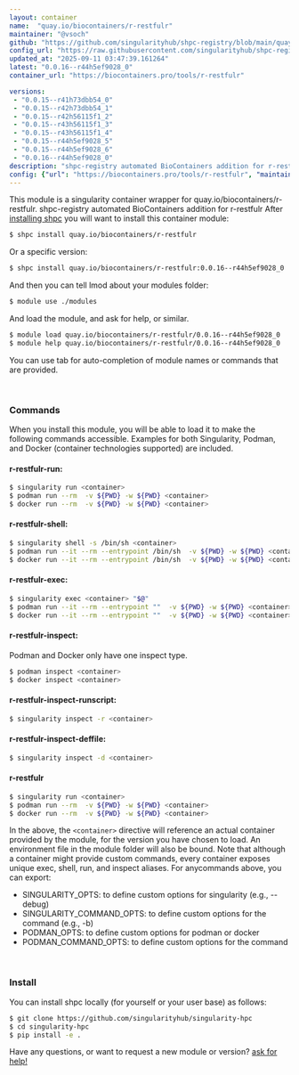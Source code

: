 ```yaml
---
layout: container
name:  "quay.io/biocontainers/r-restfulr"
maintainer: "@vsoch"
github: "https://github.com/singularityhub/shpc-registry/blob/main/quay.io/biocontainers/r-restfulr/container.yaml"
config_url: "https://raw.githubusercontent.com/singularityhub/shpc-registry/main/quay.io/biocontainers/r-restfulr/container.yaml"
updated_at: "2025-09-11 03:47:39.161264"
latest: "0.0.16--r44h5ef9028_0"
container_url: "https://biocontainers.pro/tools/r-restfulr"

versions:
 - "0.0.15--r41h73dbb54_0"
 - "0.0.15--r42h73dbb54_1"
 - "0.0.15--r42h56115f1_2"
 - "0.0.15--r43h56115f1_3"
 - "0.0.15--r43h56115f1_4"
 - "0.0.15--r44h5ef9028_5"
 - "0.0.15--r44h5ef9028_6"
 - "0.0.16--r44h5ef9028_0"
description: "shpc-registry automated BioContainers addition for r-restfulr"
config: {"url": "https://biocontainers.pro/tools/r-restfulr", "maintainer": "@vsoch", "description": "shpc-registry automated BioContainers addition for r-restfulr", "latest": {"0.0.16--r44h5ef9028_0": "sha256:854c386fcab65b2d38294539b0e6b7adccbe0de3015607f67a0f7709512185d3"}, "tags": {"0.0.15--r41h73dbb54_0": "sha256:340fa0079df70852cfeda06b7b65b587920b430198631b2a51cff6b1281b16df", "0.0.15--r42h73dbb54_1": "sha256:5c1c466da19a9dd64c7913eaca2d62025efc0a70176f4f0947072c46b74f8568", "0.0.15--r42h56115f1_2": "sha256:e99253362d746e4be9c5966bebf9a20915579a6dda095bc1f13b376651e65a59", "0.0.15--r43h56115f1_3": "sha256:425129327d8e3dca29f39dbe88be581a6a7df68013d54db299a4122c1e16c0b3", "0.0.15--r43h56115f1_4": "sha256:652de562cdce491ca77380359d5748a8aed98f25960803d4bd215dd50105ff97", "0.0.15--r44h5ef9028_5": "sha256:7d4c33a1a9fd7a77c6387cf004a133d68b590bcc55aa29590b29182abcbf3672", "0.0.15--r44h5ef9028_6": "sha256:a9b1e6d1d6940de18900be4347ea0d68f26841202be5dd3ab0298c8030a749ee", "0.0.16--r44h5ef9028_0": "sha256:854c386fcab65b2d38294539b0e6b7adccbe0de3015607f67a0f7709512185d3"}, "docker": "quay.io/biocontainers/r-restfulr"}
---
```


This module is a singularity container wrapper for quay.io/biocontainers/r-restfulr.
shpc-registry automated BioContainers addition for r-restfulr
After [installing shpc](#install) you will want to install this container module:


```bash
$ shpc install quay.io/biocontainers/r-restfulr
```

Or a specific version:

```bash
$ shpc install quay.io/biocontainers/r-restfulr:0.0.16--r44h5ef9028_0
```

And then you can tell lmod about your modules folder:

```bash
$ module use ./modules
```

And load the module, and ask for help, or similar.

```bash
$ module load quay.io/biocontainers/r-restfulr/0.0.16--r44h5ef9028_0
$ module help quay.io/biocontainers/r-restfulr/0.0.16--r44h5ef9028_0
```

You can use tab for auto-completion of module names or commands that are provided.

<br>

### Commands

When you install this module, you will be able to load it to make the following commands accessible.
Examples for both Singularity, Podman, and Docker (container technologies supported) are included.

#### r-restfulr-run:

```bash
$ singularity run <container>
$ podman run --rm  -v ${PWD} -w ${PWD} <container>
$ docker run --rm  -v ${PWD} -w ${PWD} <container>
```

#### r-restfulr-shell:

```bash
$ singularity shell -s /bin/sh <container>
$ podman run --it --rm --entrypoint /bin/sh  -v ${PWD} -w ${PWD} <container>
$ docker run --it --rm --entrypoint /bin/sh  -v ${PWD} -w ${PWD} <container>
```

#### r-restfulr-exec:

```bash
$ singularity exec <container> "$@"
$ podman run --it --rm --entrypoint ""  -v ${PWD} -w ${PWD} <container> "$@"
$ docker run --it --rm --entrypoint ""  -v ${PWD} -w ${PWD} <container> "$@"
```

#### r-restfulr-inspect:

Podman and Docker only have one inspect type.

```bash
$ podman inspect <container>
$ docker inspect <container>
```

#### r-restfulr-inspect-runscript:

```bash
$ singularity inspect -r <container>
```

#### r-restfulr-inspect-deffile:

```bash
$ singularity inspect -d <container>
```



#### r-restfulr

```bash
$ singularity run <container>
$ podman run --rm  -v ${PWD} -w ${PWD} <container>
$ docker run --rm  -v ${PWD} -w ${PWD} <container>
```


In the above, the `<container>` directive will reference an actual container provided
by the module, for the version you have chosen to load. An environment file in the
module folder will also be bound. Note that although a container
might provide custom commands, every container exposes unique exec, shell, run, and
inspect aliases. For anycommands above, you can export:

 - SINGULARITY_OPTS: to define custom options for singularity (e.g., --debug)
 - SINGULARITY_COMMAND_OPTS: to define custom options for the command (e.g., -b)
 - PODMAN_OPTS: to define custom options for podman or docker
 - PODMAN_COMMAND_OPTS: to define custom options for the command

<br>

### Install

You can install shpc locally (for yourself or your user base) as follows:

```bash
$ git clone https://github.com/singularityhub/singularity-hpc
$ cd singularity-hpc
$ pip install -e .
```

Have any questions, or want to request a new module or version? [ask for help!](https://github.com/singularityhub/singularity-hpc/issues)